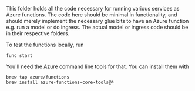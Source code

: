 This folder holds all the code necessary for running various services as Azure
functions. The code here should be minimal in functionality, and should merely implement
the necessary glue bits to have an Azure function e.g. run a model or do ingress. The
actual model or ingress code should be in their respective folders.

To test the functions locally, run
```
func start
```
You'll need the Azure command line tools for that. You can install them with
```
brew tap azure/functions
brew install azure-functions-core-tools@4
```
